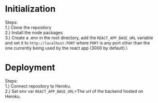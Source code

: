 # Initialization
Steps:\
1.) Clone the repository\
2.) Install the node packages\
3.) Create a .env in the root directory, add the `REACT_APP_BASE_URL` variable and set it to `http://localhost:PORT` where `PORT` is any port other than the 
    one currently being used by the react app (3000 by default).\

# Deployment
Steps:\
1.) Connect repository to Heroku.\
2.) Set env var `REACT_APP_BASE_URL`=The url of the backend hosted on Heroku.
